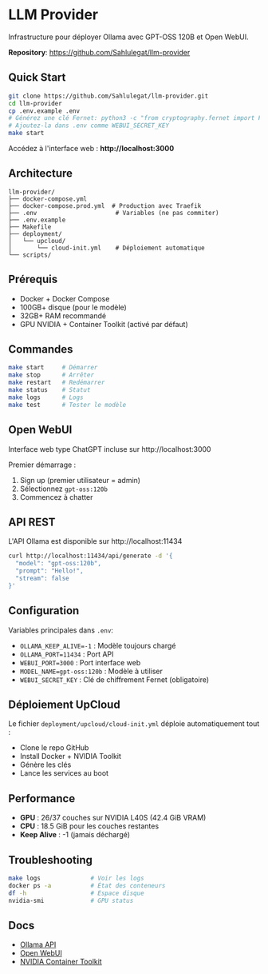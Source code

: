 # LLM Provider

Infrastructure pour déployer Ollama avec GPT-OSS 120B et Open WebUI.

**Repository**: https://github.com/Sahlulegat/llm-provider

## Quick Start

```bash
git clone https://github.com/Sahlulegat/llm-provider.git
cd llm-provider
cp .env.example .env
# Générez une clé Fernet: python3 -c "from cryptography.fernet import Fernet; print(Fernet.generate_key().decode())"
# Ajoutez-la dans .env comme WEBUI_SECRET_KEY
make start
```

Accédez à l'interface web : **http://localhost:3000**

## Architecture

```
llm-provider/
├── docker-compose.yml
├── docker-compose.prod.yml  # Production avec Traefik
├── .env                      # Variables (ne pas commiter)
├── .env.example
├── Makefile
├── deployment/
│   └── upcloud/
│       └── cloud-init.yml    # Déploiement automatique
└── scripts/
```

## Prérequis

- Docker + Docker Compose
- 100GB+ disque (pour le modèle)
- 32GB+ RAM recommandé
- GPU NVIDIA + Container Toolkit (activé par défaut)

## Commandes

```bash
make start     # Démarrer
make stop      # Arrêter
make restart   # Redémarrer
make status    # Statut
make logs      # Logs
make test      # Tester le modèle
```

## Open WebUI

Interface web type ChatGPT incluse sur http://localhost:3000

Premier démarrage :
1. Sign up (premier utilisateur = admin)
2. Sélectionnez `gpt-oss:120b`
3. Commencez à chatter

## API REST

L'API Ollama est disponible sur http://localhost:11434

```bash
curl http://localhost:11434/api/generate -d '{
  "model": "gpt-oss:120b",
  "prompt": "Hello!",
  "stream": false
}'
```

## Configuration

Variables principales dans `.env`:

- `OLLAMA_KEEP_ALIVE=-1` : Modèle toujours chargé
- `OLLAMA_PORT=11434` : Port API
- `WEBUI_PORT=3000` : Port interface web
- `MODEL_NAME=gpt-oss:120b` : Modèle à utiliser
- `WEBUI_SECRET_KEY` : Clé de chiffrement Fernet (obligatoire)

## Déploiement UpCloud

Le fichier `deployment/upcloud/cloud-init.yml` déploie automatiquement tout :
- Clone le repo GitHub
- Install Docker + NVIDIA Toolkit
- Génère les clés
- Lance les services au boot

## Performance

- **GPU** : 26/37 couches sur NVIDIA L40S (42.4 GiB VRAM)
- **CPU** : 18.5 GiB pour les couches restantes
- **Keep Alive** : -1 (jamais déchargé)

## Troubleshooting

```bash
make logs              # Voir les logs
docker ps -a           # État des conteneurs
df -h                  # Espace disque
nvidia-smi             # GPU status
```

## Docs

- [Ollama API](https://github.com/ollama/ollama/blob/main/docs/api.md)
- [Open WebUI](https://github.com/open-webui/open-webui)
- [NVIDIA Container Toolkit](https://docs.nvidia.com/datacenter/cloud-native/container-toolkit/)
